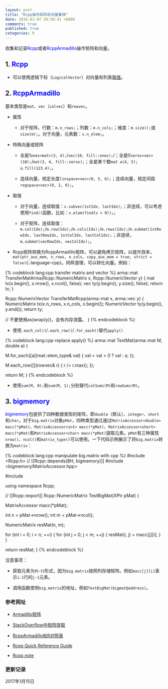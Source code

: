 ```yaml
---
layout: post
title: "Rcpp操作矩阵和向量集锦"
date: 2016-01-07 20:50:41 +0800
comments: true
published: true
categories: R
---
```


收集和记录<span style="color: blue">Rcpp</span>或者<span style="color: blue">RcppArmadillo</span>操作矩阵和向量。


## 1. <span style="color: blue">Rcpp</span> ##

* 可以使用逻辑下标（`LogicalVector`）对向量和列表[取值](http://gallery.rcpp.org/articles/subsetting/)。

<!--more-->

## 2. <span style="color: blue">RcppArmadillo</span> ##

基本类型是`mat`、`vec`（`colvec`）和`rowvec`。

* 属性
  
    * 对于矩阵，行数：`m.n_rows;`；列数：`m.n_cols;`；维度：`m.size();`或`size(m);`。对于向量，元素数：`v.n_elem;`。

* 特殊向量或矩阵

   * 全是1`ones<mat>(3, 4);`/`vec(10, fill::ones);`/；全是0`zeros<vec>(10);`/`mat(3, 4, fill::zeros);`；全是某个数`mat a(4, 5); a.fill(123.4);`。
   
   * 连续向量，规定长度`linspace<vec>(0, 5, 6);`；连续向量，规定间距`regspace<vec>(0, 2, 9);`。

* 取值

   * 对于向量，连续取值：`v.subvec(1stIdx, lastIdx);`；非连续，可以考虑使用`find()`函数，比如：`v.elem(find(v > 0));`。
   
   * 对于矩阵，连续取值：`m.col(Idx);`/`m.row(Idx);`/`m.cols(Idx);`/`m.rows(Idx);`/`m.submat(1stRowIdx, lastRowIdx, 1stColIdx, lastColIdx);`；非连续，`m.submat(vecRowIdx, vecColIdx);`。

* Rcpp矩阵转换为RcppArmadillo矩阵，可以避免拷贝矩阵，以提升效率，`mat(ptr_aux_mem, n_rows, n_cols, copy_aux_mem = true, strict = false)`{:.language-cpp}。同样道理，可以转化向量。例如：

{% codeblock lang:cpp transfer matrix and vector %}
arma::mat TransferMatArma(Rcpp::NumericMatrix x, Rcpp::NumericVector y) {
    mat tx(x.begin(), x.nrow(), x.ncol(), false);
    vec ty(y.begin(), y.size(), false);
    return tx;
}

Rcpp::NumericVector TransferMatRcpp(arma::mat x, arma::vec y) {
    NumericMatrix tx(x.n_rows, x.n_cols, x.begin());
    NumericVector ty(y.begin(), y.end());
    return ty;
    
// 不要使用as<IntegerVector>(wrap(y))，会有内存泄露。
}
{% endcodeblock %}

* 使用`.each_col()`/`.each_row()`/`.for_each()`替代`apply()`

{% codeblock lang:cpp replace apply() %}
arma::mat TestMat(arma::mat M, double a) {

  M.for_each([a](mat::elem_type& val) {
      val = val > 0 ? val : a;
    });

  M.each_row([](rowvec& r) {
      r /= r.max();
    });

  return M;
}
{% endcodeblock %}

* 使用`sum(M, 0);`和`sum(M, 1);`分别替代`colSums(M)`和`rowSums(M)`。



## 3. <span style="color: blue">bigmemory</span> ##

<span style="color: blue">bigmemory</span>包提供了四种数据类型的矩阵，即`double`（默认）、`integer`、`short`和`char`。对于`big.matrix`对象`pMat`，四种类型通过通过`MatrixAccessor<double> macc(*pMat)`、`MatrixAccessor<int> macc(*pMat)`、`MatrixAccessor<short> macc(*pMat)`和`MatrixAccessor<char> macc(*pMat)`提取元素。`pMat`有三种属性`nrow()`、`ncol()`和`matrix_type()`可以使用。一下代码示例展示了将`big.matrix`转换为`matrix`：


{% codeblock lang:cpp manipulate big.matrix with cpp %}
#include <Rcpp.h>
// [[Rcpp::depends(BH, bigmemory)]]
#include <bigmemory/MatrixAccessor.hpp>

#include <numeric>

using namespace Rcpp;


// [[Rcpp::export]]
Rcpp::NumericMatrix TestBigMat(XPtr<BigMatrix> pMat) {

  MatrixAccessor<int> macc(*pMat);

  int n = pMat->nrow();
  int m = pMat->ncol();

  NumericMatrix resMat(n, m);

  for (int i = 0; i < n; ++i) {
    for (int j = 0; j < m; ++j) {
      resMat(i, j) = macc[j][i];
    }
  }

  return resMat;
}
{% endcodeblock %}

注意事项：

* 获取元素为`列-行`形式，因为`big.matrix`按照列存储矩阵。例如`macc[j][i]`表示`i-1`行的`j-1`元素。

* 调用函数使用`big.matrix`的地址，例如`TestBigMat(bigmat@address)`。

### <a id="Ref">参考网址</a> ###

* [Armadillo矩阵](http://arma.sourceforge.net/docs.html#adv_constructors_mat)

* [StackOverflow中矩阵提取](https://stackoverflow.com/questions/13038256/subset-of-a-rcpp-matrix-that-matches-a-logical-statement)

* [RcppArmadillo和R对照表](https://github.com/petewerner/misc/wiki/RcppArmadillo-cheatsheet)

* [Rcpp Quick Reference Guide](https://cran.r-project.org/web/packages/Rcpp/vignettes/Rcpp-quickref.pdf) 

* [Rcpp note](http://statr.me/rcpp-note/) 



### 更新记录 ###

2017年1月15日




